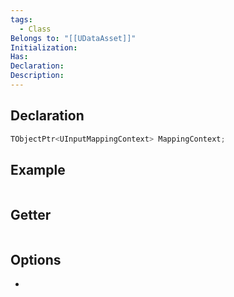 ```yaml
---
tags:
  - Class
Belongs to: "[[UDataAsset]]"
Initialization: 
Has: 
Declaration: 
Description:
---
```


## Declaration

```cpp
TObjectPtr<UInputMappingContext> MappingContext;
```

## Example

```cpp
```

## Getter

```cpp
```

## Options
- 
